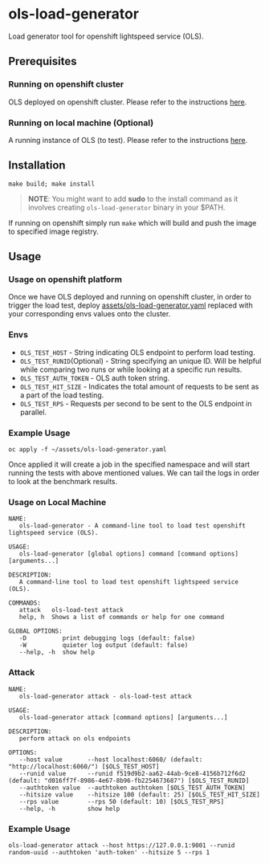 # ols-load-generator
Load generator tool for openshift lightspeed service (OLS).

## **Prerequisites**
### **Running on openshift cluster**
OLS deployed on openshift cluster. Please refer to the instructions [here](https://github.com/openshift/lightspeed-operator?tab=readme-ov-file#running-on-the-cluster).
### **Running on local machine (Optional)**
A running instance of OLS (to test). Please refer to the instructions [here](https://github.com/openshift/lightspeed-service?tab=readme-ov-file#installation).

## **Installation**
```
make build; make install
```
> **NOTE**: You might want to add **sudo** to the install command as it involves creating `ols-load-generator` binary in your $PATH.   

If running on openshift simply run `make` which will build and push the image to specified image registry.

## **Usage**
### **Usage on openshift platform**
Once we have OLS deployed and running on openshift cluster, in order to trigger the load test, deploy [assets/ols-load-generator.yaml](https://github.com/vishnuchalla/ols-load-generator/blob/perf-testing/assets/ols-load-generator.yaml) replaced with your corresponding envs values onto the cluster.

### **Envs**
* `OLS_TEST_HOST` - String indicating OLS endpoint to perform load testing.
* `OLS_TEST_RUNID`(Optional) - String specifying an unique ID. Will be helpful while comparing two runs or while looking at a specific run results.
* `OLS_TEST_AUTH_TOKEN` - OLS auth token string.
* `OLS_TEST_HIT_SIZE` - Indicates the total amount of requests to be sent as a part of the load testing.
* `OLS_TEST_RPS` - Requests per second to be sent to the OLS endpoint in parallel.

### **Example Usage**
```
oc apply -f ~/assets/ols-load-generator.yaml
```
Once applied it will create a job in the specified namespace and will start running the tests with above mentioned values. We can tail the logs in order to look at the benchmark results.

### **Usage on Local Machine**
```
NAME:
   ols-load-generator - A command-line tool to load test openshift lightspeed service (OLS).

USAGE:
   ols-load-generator [global options] command [command options] [arguments...]

DESCRIPTION:
   A command-line tool to load test openshift lightspeed service (OLS).

COMMANDS:
   attack   ols-load-test attack
   help, h  Shows a list of commands or help for one command

GLOBAL OPTIONS:
   -D          print debugging logs (default: false)
   -W          quieter log output (default: false)
   --help, -h  show help

```
### Attack
```
NAME:
   ols-load-generator attack - ols-load-test attack

USAGE:
   ols-load-generator attack [command options] [arguments...]

DESCRIPTION:
   perform attack on ols endpoints

OPTIONS:
   --host value       --host localhost:6060/ (default: "http://localhost:6060/") [$OLS_TEST_HOST]
   --runid value      --runid f519d9b2-aa62-44ab-9ce8-4156b712f6d2 (default: "d016ff7f-8986-4e67-8b96-fb2254673687") [$OLS_TEST_RUNID]
   --authtoken value  --authtoken authtoken [$OLS_TEST_AUTH_TOKEN]
   --hitsize value    --hitsize 100 (default: 25) [$OLS_TEST_HIT_SIZE]
   --rps value        --rps 50 (default: 10) [$OLS_TEST_RPS]
   --help, -h         show help
```
### Example Usage
```
ols-load-generator attack --host https://127.0.0.1:9001 --runid random-uuid --authtoken 'auth-token' --hitsize 5 --rps 1
```
